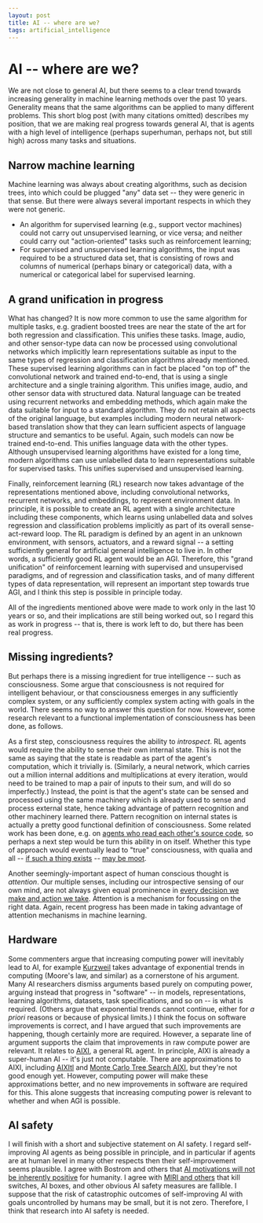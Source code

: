 ```yaml
---
layout: post
title: AI -- where are we?
tags: artificial_intelligence
---
```


AI -- where are we?
========

We are not close to general AI, but there seems to a clear trend towards increasing generality in machine learning methods over the past 10 years. Generality means that the same algorithms can be applied to many different problems. This short blog post (with many citations omitted) describes my position, that we are making real progress towards general AI, that is agents with a high level of intelligence (perhaps superhuman, perhaps not, but still high) across many tasks and situations.

Narrow machine learning
-----------------------

Machine learning was always about creating algorithms, such as decision trees, into which could be plugged "any" data set -- they were generic in that sense. But there were always several important respects in which they were not generic.

* An algorithm for supervised learning (e.g., support vector machines) could not carry out unsupervised learning, or vice versa; and neither could carry out "action-oriented" tasks such as reinforcement learning;
* For supervised and unsupervised learning algorithms, the input was required to be a structured data set, that is consisting of rows and columns of numerical (perhaps binary or categorical) data, with a numerical or categorical label for supervised learning.


A grand unification in progress
-------------------------------

What has changed? It is now more common to use the same algorithm for multiple tasks, e.g. gradient boosted trees are near the state of the art for both regression and classification. This unifies these tasks. Image, audio, and other sensor-type data can now be processed using convolutional networks which implicitly learn representations suitable as input to the same types of regression and classification algorithms already mentioned. These supervised learning algorithms can in fact be placed "on top of" the convolutional network and trained end-to-end, that is using a single architecture and a single training algorithm. This unifies image, audio, and other sensor data with structured data. Natural language can be treated using recurrent networks and embedding methods, which again make the data suitable for input to a standard algorithm. They do not retain all aspects of the original language, but examples including modern neural network-based translation show that they can learn sufficient aspects of language structure and semantics to be useful. Again, such models can now be trained end-to-end. This unifies language data with the other types. Although unsupervised learning algorithms have existed for a long time, modern algorithms can use unlabelled data to learn representations suitable for supervised tasks. This unifies supervised and unsupervised learning.

Finally, reinforcement learning (RL) research now takes advantage of the representations mentioned above, including convolutional networks, recurrent networks, and embeddings, to represent environment data. In principle, it is possible to create an RL agent with a single architecture including these components, which learns using unlabelled data and solves regression and classification problems implicitly as part of its overall sense-act-reward loop. The RL paradigm is defined by an agent in an unknown environment, with sensors, actuators, and a reward signal -- a setting sufficiently general for artificial general intelligence to live in. In other words, a sufficiently good RL agent would be an AGI. Therefore, this "grand unification" of reinforcement learning with supervised and unsupervised paradigms, and of regression and classification tasks, and of many different types of data representation, will represent an important step towards true AGI, and I think this step is possible in principle today.

All of the ingredients mentioned above were made to work only in the last 10 years or so, and their implications are still being worked out, so I regard this as work in progress -- that is, there is work left to do, but there has been real progress.


Missing ingredients?
--------------------

But perhaps there is a missing ingredient for true intelligence -- such as consciousness. Some argue that consciousness is not required for intelligent behaviour, or that consciousness emerges in any sufficiently complex system, or any sufficiently complex system acting with goals in the world. There seems no way to answer this question for now. However, some research relevant to a functional implementation of consciousness has been done, as follows.

As a first step, consciousness requires the ability to *introspect*. RL agents would require the ability to sense their own internal state. This is not the same as saying that the state is readable as part of the agent's computation, which it trivially is. (Similarly, a neural network, which carries out a million internal additions and multiplications at every iteration, would need to be trained to map a pair of inputs to their sum, and will do so imperfectly.) Instead, the point is that the agent's state can be sensed and processed using the same machinery which is already used to sense and process external state, hence taking advantage of pattern recognition and other machinery learned there. Pattern recognition on internal states is actually a pretty good functional definition of consciousness. Some related work has been done, e.g. on [agents who read each other's source code](http://lesswrong.com/lw/hmx/prisoners_dilemma_with_visible_source_code/), so perhaps a next step would be turn this ability in on itself. Whether this type of approach would eventually lead to "true" consciousness, with qualia and all -- [if such a thing exists](https://en.wikipedia.org/wiki/Consciousness_Explained) -- [may be moot](https://en.wikipedia.org/wiki/Blindsight_\(Watts_novel\)).

Another seemingly-important aspect of human conscious thought is *attention*. Our multiple senses, including our introspective sensing of our own mind, are not always given equal prominence in [every decision we make and action we take](https://en.wikipedia.org/wiki/The_Police). Attention is a mechanism for focussing on the right data. Again, recent progress has been made in taking advantage of attention mechanisms in machine learning.

Hardware
--------

Some commenters argue that increasing computing power will inevitably lead to AI, for example [Kurzweil](https://en.wikipedia.org/wiki/The_Age_of_Spiritual_Machines) takes advantage of exponential trends in computing (Moore's law, and similar) as a cornerstone of his argument. Many AI researchers dismiss arguments based purely on computing power, arguing instead that progress in "software" -- in models, representations, learning algorithms, datasets, task specifications, and so on -- is what is required. (Others argue that exponential trends cannot continue, either for *a priori* reasons or because of physical limits.) I think the focus on software improvements is correct, and I have argued that such improvements are happening, though certainly more are required. However, a separate line of argument supports the claim that improvements in raw compute power are relevant. It relates to [AIXI](http://www.hutter1.net/ai/aixigentle.htm), a general RL agent. In principle, AIXI is already a super-human AI -- it's just not computable. There are approximations to AIXI, including [AIXItl](http://www.hutter1.net/ai/aixigentle.htm) and [Monte Carlo Tree Search AIXI](https://arxiv.org/abs/0909.0801), but they're not good enough yet. However, computing power will make these approximations better, and no new improvements in software are required for this. This alone suggests that increasing computing power is relevant to whether and when AGI is possible.

AI safety
---------

I will finish with a short and subjective statement on AI safety. I regard self-improving AI agents as being possible in principle, and in particular if agents are at human level in many other respects then their self-improvement seems plausible. I agree with Bostrom and others that [AI motivations will not be inherently positive](https://www.fhi.ox.ac.uk/wp-content/uploads/Orthogonality_Analysis_and_Metaethics-1.pdf) for humanity. I agree with [MIRI and others](https://intelligence.org/files/Interruptibility.pdf) that kill switches, AI boxes, and other obvious AI safety measures are fallible. I suppose that the risk of catastrophic outcomes of self-improving AI with goals uncontrolled by humans may be small, but it is not zero. Therefore, I think that research into AI safety is needed.
